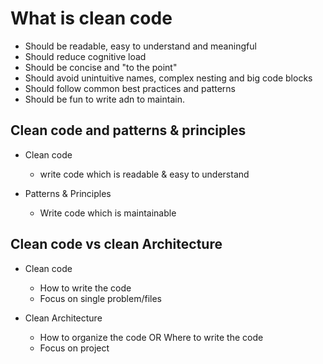 # What is clean code

- Should be readable, easy to understand and meaningful
- Should reduce cognitive load
- Should be concise and "to the point"
- Should avoid unintuitive names, complex nesting and big code blocks
- Should follow common best practices and patterns
- Should be fun to write adn to maintain.

## Clean code and patterns & principles

- Clean code
  - write code which is readable & easy to understand

- Patterns & Principles
  - Write code which is maintainable

## Clean code vs clean Architecture

- Clean code
  - How to write the code
  - Focus on single problem/files

- Clean Architecture
  - How to organize the code OR Where to write the code
  - Focus on project


